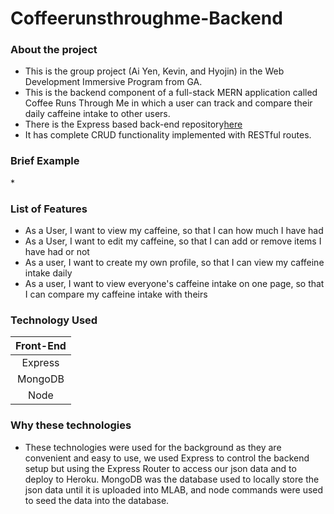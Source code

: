 # Coffeerunsthroughme-Backend

### About the project

* This is the group project (Ai Yen, Kevin, and Hyojin) in the Web Development Immersive Program from GA.
* This is the backend component of a full-stack MERN application called Coffee Runs Through Me in which a user can track and compare their daily caffeine intake to other users.
* There is the Express based back-end repository[here](https://github.com/hyojinsarchet/coffeerunsthroughme-frontend)
* It has complete CRUD functionality implemented with RESTful routes.

### Brief Example

\*

### List of Features

* As a User, I want to view my caffeine, so that I can how much I have had
* As a User, I want to edit my caffeine, so that I can add or remove items I have had or not
* As a user, I want to create my own profile, so that I can view my caffeine intake daily
* As a user, I want to view everyone's caffeine intake on one page, so that I can compare my caffeine intake with theirs

### Technology Used

| Front-End |
| :-------: |
|  Express  |
|  MongoDB  |
|   Node    |

### Why these technologies

* These technologies were used for the background as they are convenient and easy to use, we used Express to control the backend setup but using the Express Router to access our json data and to deploy to Heroku. MongoDB was the database used to locally store the json data until it is uploaded into MLAB, and node commands were used to seed the data into the database.
